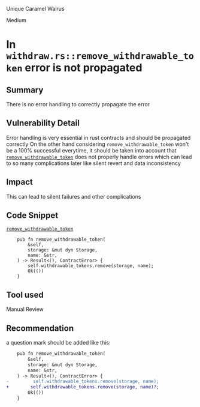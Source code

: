 Unique Caramel Walrus

Medium

# In `withdraw.rs::remove_withdrawable_token` error is not propagated

## Summary
There is no error handling to correctly propagate the error 
## Vulnerability Detail
Error handling is very essential in rust contracts and should be propagated correctly
On the other hand considering `remove_withdrawable_token` won't be a 100% successful everytime, it should be taken into account that [`remove_withdrawable_token`](https://github.com/sherlock-audit/2024-05-andromeda-ado/blob/main/andromeda-core/packages/std/src/ado_contract/withdraw.rs#L22-L29) does not properly handle errors which can lead to so many complications later like silent revert and data inconsistency
## Impact
This can lead to silent failures and other complications
## Code Snippet
[`remove_withdrawable_token`](https://github.com/sherlock-audit/2024-05-andromeda-ado/blob/main/andromeda-core/packages/std/src/ado_contract/withdraw.rs#L22-L29)
```solidity
    pub fn remove_withdrawable_token(
        &self,
        storage: &mut dyn Storage,
        name: &str,
    ) -> Result<(), ContractError> {
        self.withdrawable_tokens.remove(storage, name);
        Ok(())
    }
```
## Tool used

Manual Review

## Recommendation
a question mark should be added like this:
```diff
    pub fn remove_withdrawable_token(
        &self,
        storage: &mut dyn Storage,
        name: &str,
    ) -> Result<(), ContractError> {
-         self.withdrawable_tokens.remove(storage, name); 
+        self.withdrawable_tokens.remove(storage, name)?;
        Ok(())
    }
```